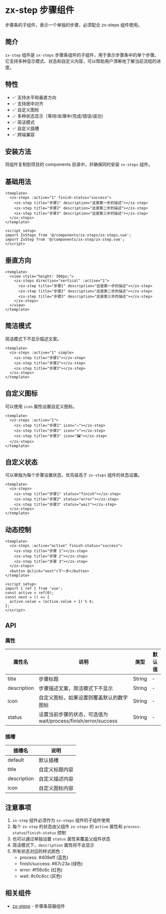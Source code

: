 # zx-step 步骤组件

步骤条的子组件，表示一个单独的步骤，必须配合 zx-steps 组件使用。

## 简介

`zx-step` 组件是 `zx-steps` 步骤条组件的子组件，用于表示步骤条中的单个步骤。它支持多种显示模式、状态和自定义内容，可以帮助用户清晰地了解当前流程的进度。

## 特性

- ✅ 支持水平和垂直方向
- ✅ 支持居中对齐
- ✅ 自定义图标
- ✅ 多种状态显示（等待/处理中/完成/错误/成功）
- ✅ 简洁模式
- ✅ 自定义插槽
- ✅ 跨端兼容

## 安装方法

将组件复制到项目的 components 目录中，并确保同时安装 `zx-steps` 组件。

## 基础用法

```vue
<template>
  <zx-steps :active="1" finish-status="success">
    <zx-step title="步骤1" description="这是第一步的描述"></zx-step>
    <zx-step title="步骤2" description="这是第二步的描述"></zx-step>
    <zx-step title="步骤3" description="这是第三步的描述"></zx-step>
  </zx-steps>
</template>

<script setup>
import ZxSteps from '@/components/zx-steps/zx-steps.vue';
import ZxStep from '@/components/zx-step/zx-step.vue';
</script>
```

## 垂直方向

```vue
<template>
  <view style="height: 300px;">
    <zx-steps direction="vertical" :active="1">
      <zx-step title="步骤1" description="这是第一步的描述"></zx-step>
      <zx-step title="步骤2" description="这是第二步的描述"></zx-step>
      <zx-step title="步骤3" description="这是第三步的描述"></zx-step>
    </zx-steps>
  </view>
</template>
```

## 简洁模式

简洁模式下不显示描述文案。

```vue
<template>
  <zx-steps :active="1" simple>
    <zx-step title="步骤1"></zx-step>
    <zx-step title="步骤2"></zx-step>
    <zx-step title="步骤3"></zx-step>
  </zx-steps>
</template>
```

## 自定义图标

可以使用 `icon` 属性设置自定义图标。

```vue
<template>
  <zx-steps :active="1">
    <zx-step title="步骤1" icon="✏️"></zx-step>
    <zx-step title="步骤2" icon="⬆️"></zx-step>
    <zx-step title="步骤3" icon="🖼️"></zx-step>
  </zx-steps>
</template>
```

## 自定义状态

可以单独为每个步骤设置状态，优先级高于 `zx-steps` 组件的状态设置。

```vue
<template>
  <zx-steps>
    <zx-step title="步骤1" status="finish"></zx-step>
    <zx-step title="步骤2" status="error"></zx-step>
    <zx-step title="步骤3" status="wait"></zx-step>
  </zx-steps>
</template>
```

## 动态控制

```vue
<template>
  <zx-steps :active="active" finish-status="success">
    <zx-step title="步骤 1"></zx-step>
    <zx-step title="步骤 2"></zx-step>
    <zx-step title="步骤 3"></zx-step>
  </zx-steps>
  <button @click="next">下一步</button>
</template>

<script setup>
import { ref } from 'vue';
const active = ref(0);
const next = () => {
  active.value = (active.value + 1) % 4;
};
</script>
```

## API

### 属性

| 属性名 | 说明 | 类型 | 默认值 |
| --- | --- | --- | --- |
| title | 步骤标题 | String | - |
| description | 步骤描述文案，简洁模式下不显示 | String | - |
| icon | 自定义图标，如果设置则覆盖默认的数字图标 | String | - |
| status | 设置当前步骤的状态，可选值为 wait/process/finish/error/success | String | - |

### 插槽

| 插槽名 | 说明 |
| --- | --- |
| default | 默认插槽 |
| title | 自定义标题内容 |
| description | 自定义描述内容 |
| icon | 自定义图标内容 |

## 注意事项

1. `zx-step` 组件必须作为 `zx-steps` 组件的子组件使用
2. 每个 `zx-step` 的状态由父组件 `zx-steps` 的 `active` 属性和 `process-status`/`finish-status` 控制
3. 也可以通过单独设置 `status` 属性来覆盖父组件状态
4. 简洁模式下，`description` 属性将不会显示
5. 所有状态对应的样式颜色：
   - process: #409eff (蓝色)
   - finish/success: #67c23a (绿色)
   - error: #f56c6c (红色)
   - wait: #c0c4cc (灰色)

## 相关组件

- [zx-steps](../zx-steps/README.md) - 步骤条容器组件
